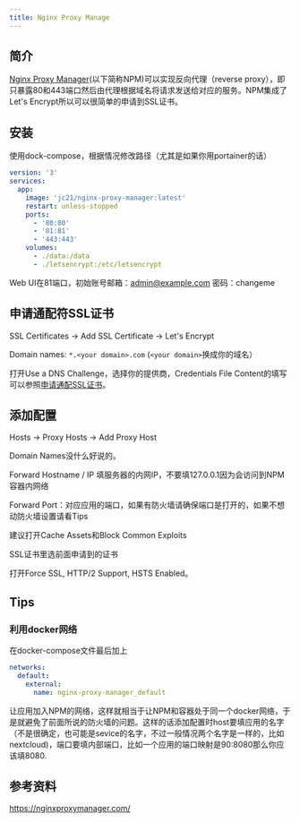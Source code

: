 ```yaml
---
title: Nginx Proxy Manage
---
```


## 简介

[Nginx Proxy Manager](https://nginxproxymanager.com/)(以下简称NPM)可以实现反向代理（reverse proxy），即只暴露80和443端口然后由代理根据域名将请求发送给对应的服务。NPM集成了Let's Encrypt所以可以很简单的申请到SSL证书。

## 安装

使用dock-compose，根据情况修改路径（尤其是如果你用portainer的话）

```yaml
version: '3'
services:
  app:
    image: 'jc21/nginx-proxy-manager:latest'
    restart: unless-stopped
    ports:
      - '80:80'
      - '81:81'
      - '443:443'
    volumes:
      - ./data:/data
      - ./letsencrypt:/etc/letsencrypt
```

Web UI在81端口，初始账号邮箱：admin@example.com 密码：changeme

## 申请通配符SSL证书

SSL Certificates -> Add SSL Certificate -> Let's Encrypt

Domain names: `*.<your domain>.com` (`<your domain>`换成你的域名）

打开Use a DNS Challenge，选择你的提供商，Credentials File Content的填写可以参照[申请通配SSL证书](./wildcard-ssl.md)。

## 添加配置

Hosts -> Proxy Hosts -> Add Proxy Host

Domain Names没什么好说的。

Forward Hostname / IP 填服务器的内网IP，不要填127.0.0.1因为会访问到NPM容器内网络

Forward Port：对应应用的端口，如果有防火墙请确保端口是打开的，如果不想动防火墙设置请看Tips

建议打开Cache Assets和Block Common Exploits

SSL证书里选前面申请到的证书

打开Force SSL, HTTP/2 Support, HSTS Enabled。

## Tips

### 利用docker网络

在docker-compose文件最后加上

```yaml
networks:
  default:
    external:
      name: nginx-proxy-manager_default
```

让应用加入NPM的网络，这样就相当于让NPM和容器处于同一个docker网络，于是就避免了前面所说的防火墙的问题。这样的话添加配置时host要填应用的名字（不是很确定，也可能是sevice的名字，不过一般情况两个名字是一样的，比如nextcloud)，端口要填内部端口，比如一个应用的端口映射是90:8080那么你应该填8080.

## 参考资料

https://nginxproxymanager.com/
